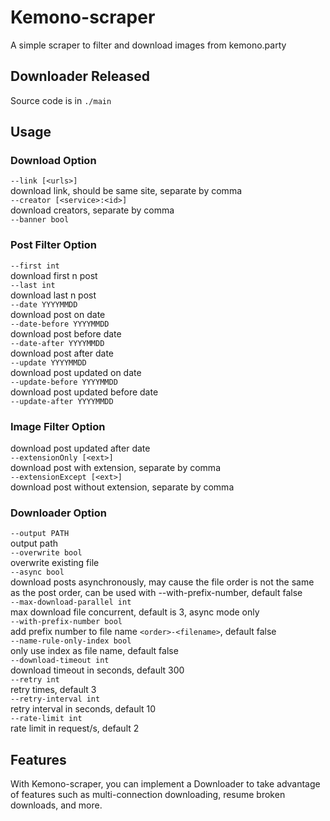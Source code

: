 # Kemono-scraper
A simple scraper to  filter and download images from kemono.party

## Downloader Released
Source code is in `./main`

## Usage

### Download Option
`--link [<urls>]`  
download link, should be same site, separate by comma  
`--creator [<service>:<id>]`  
download creators, separate by comma  
`--banner bool`  

### Post Filter Option
`--first int`  
download first n post    
`--last int`  
download last n post  
`--date YYYYMMDD`  
download post on date  
`--date-before YYYYMMDD`  
download post before date  
`--date-after YYYYMMDD`  
download post after date  
`--update YYYYMMDD`  
download post updated on date  
`--update-before YYYYMMDD`  
download post updated before date  
`--update-after YYYYMMDD`  

### Image Filter Option
download post updated after date  
`--extensionOnly [<ext>]`  
download post with extension, separate by comma  
`--extensionExcept [<ext>]`  
download post without extension, separate by comma  

### Downloader Option
`--output PATH`  
output path  
`--overwrite bool`  
overwrite existing file  
`--async bool`  
download posts asynchronously, may cause the file order is not the same as the post order, can be used with --with-prefix-number, default false  
`--max-download-parallel int`  
max download file concurrent, default is 3, async mode only  
`--with-prefix-number bool`  
add prefix number to file name `<order>-<filename>`, default false  
`--name-rule-only-index bool`  
only use index as file name, default false  
`--download-timeout int`  
download timeout in seconds, default 300  
`--retry int`  
retry times, default 3  
`--retry-interval int`  
retry interval in seconds, default 10  
`--rate-limit int`  
rate limit in request/s, default 2

## Features
With Kemono-scraper, you can implement a Downloader to take advantage of features such as multi-connection downloading, resume broken downloads, and more.

